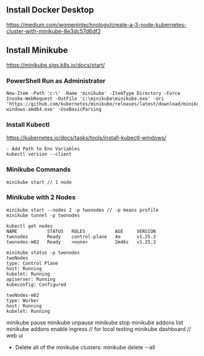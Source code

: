 ## Install Docker Desktop
https://medium.com/womenintechnology/create-a-3-node-kubernetes-cluster-with-minikube-8e3dc57d6df2

## Install Minikube
https://minikube.sigs.k8s.io/docs/start/

### PowerShell Run as Administrator
```
New-Item -Path 'c:\' -Name 'minikube' -ItemType Directory -Force
Invoke-WebRequest -OutFile 'c:\minikube\minikube.exe' -Uri 'https://github.com/kubernetes/minikube/releases/latest/download/minikube-windows-amd64.exe' -UseBasicParsing
```

### Install Kubectl
https://kubernetes.io/docs/tasks/tools/install-kubectl-windows/
```
- Add Path to Env Variables
kubectl version --client
```

### Minikube Commands
```
minikube start // 1 node
```
### Minikube with 2 Nodes
```
minikube start --nodes 2 -p twonodes // -p means profile
minikube tunnel -p twonodes

kubectl get nodes
NAME           STATUS   ROLES           AGE     VERSION
twonodes       Ready    control-plane   4m      v1.25.3
twonodes-m02   Ready    <none>          2m46s   v1.25.3

minikube status -p twonodes
twoNodes
type: Control Plane
host: Running
kubelet: Running
apiserver: Running
kubeconfig: Configured

twoNodes-m02
type: Worker
host: Running
kubelet: Running
```
minikube pause
minikube unpause
minikube stop
minikube addons list
minikube addons enable ingress // for local testing
minikube dashboard // web ui
- Delete all of the minikube clusters:
minikube delete --all
```